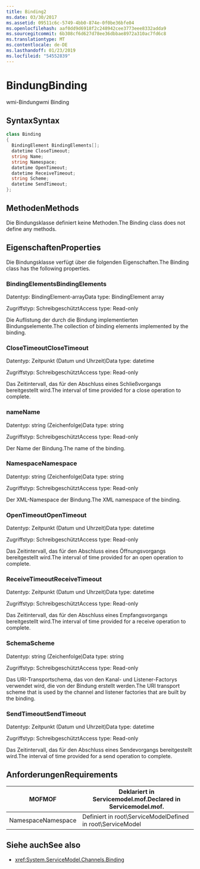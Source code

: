 ```yaml
---
title: Binding2
ms.date: 03/30/2017
ms.assetid: 09511c6c-5749-4bb0-874e-0f0be36bfe04
ms.openlocfilehash: aaf0dd9d6918f2c248942cee3773eee8332adda9
ms.sourcegitcommit: 6b308cf6d627d78ee36dbbae8972a310ac7fd6c8
ms.translationtype: MT
ms.contentlocale: de-DE
ms.lasthandoff: 01/23/2019
ms.locfileid: "54552839"
---
```

# <a name="binding"></a><span data-ttu-id="0c369-102">Bindung</span><span class="sxs-lookup"><span data-stu-id="0c369-102">Binding</span></span>
<span data-ttu-id="0c369-103">wmi-Bindung</span><span class="sxs-lookup"><span data-stu-id="0c369-103">wmi Binding</span></span>  
  
## <a name="syntax"></a><span data-ttu-id="0c369-104">Syntax</span><span class="sxs-lookup"><span data-stu-id="0c369-104">Syntax</span></span>  
  
```csharp
class Binding  
{  
  BindingElement BindingElements[];  
  datetime CloseTimeout;  
  string Name;  
  string Namespace;  
  datetime OpenTimeout;  
  datetime ReceiveTimeout;  
  string Scheme;  
  datetime SendTimeout;  
};  
```  
  
## <a name="methods"></a><span data-ttu-id="0c369-105">Methoden</span><span class="sxs-lookup"><span data-stu-id="0c369-105">Methods</span></span>  
 <span data-ttu-id="0c369-106">Die Bindungsklasse definiert keine Methoden.</span><span class="sxs-lookup"><span data-stu-id="0c369-106">The Binding class does not define any methods.</span></span>  
  
## <a name="properties"></a><span data-ttu-id="0c369-107">Eigenschaften</span><span class="sxs-lookup"><span data-stu-id="0c369-107">Properties</span></span>  
 <span data-ttu-id="0c369-108">Die Bindungsklasse verfügt über die folgenden Eigenschaften.</span><span class="sxs-lookup"><span data-stu-id="0c369-108">The Binding class has the following properties.</span></span>  
  
### <a name="bindingelements"></a><span data-ttu-id="0c369-109">BindingElements</span><span class="sxs-lookup"><span data-stu-id="0c369-109">BindingElements</span></span>  
 <span data-ttu-id="0c369-110">Datentyp: BindingElement-array</span><span class="sxs-lookup"><span data-stu-id="0c369-110">Data type: BindingElement array</span></span>  
  
 <span data-ttu-id="0c369-111">Zugriffstyp: Schreibgeschützt</span><span class="sxs-lookup"><span data-stu-id="0c369-111">Access type: Read-only</span></span>  
  
 <span data-ttu-id="0c369-112">Die Auflistung der durch die Bindung implementierten Bindungselemente.</span><span class="sxs-lookup"><span data-stu-id="0c369-112">The collection of binding elements implemented by the binding.</span></span>  
  
### <a name="closetimeout"></a><span data-ttu-id="0c369-113">CloseTimeout</span><span class="sxs-lookup"><span data-stu-id="0c369-113">CloseTimeout</span></span>  
 <span data-ttu-id="0c369-114">Datentyp: Zeitpunkt (Datum und Uhrzeit)</span><span class="sxs-lookup"><span data-stu-id="0c369-114">Data type: datetime</span></span>  
  
 <span data-ttu-id="0c369-115">Zugriffstyp: Schreibgeschützt</span><span class="sxs-lookup"><span data-stu-id="0c369-115">Access type: Read-only</span></span>  
  
 <span data-ttu-id="0c369-116">Das Zeitintervall, das für den Abschluss eines Schließvorgangs bereitgestellt wird.</span><span class="sxs-lookup"><span data-stu-id="0c369-116">The interval of time provided for a close operation to complete.</span></span>  
  
### <a name="name"></a><span data-ttu-id="0c369-117">name</span><span class="sxs-lookup"><span data-stu-id="0c369-117">Name</span></span>  
 <span data-ttu-id="0c369-118">Datentyp: string (Zeichenfolge)</span><span class="sxs-lookup"><span data-stu-id="0c369-118">Data type: string</span></span>  
  
 <span data-ttu-id="0c369-119">Zugriffstyp: Schreibgeschützt</span><span class="sxs-lookup"><span data-stu-id="0c369-119">Access type: Read-only</span></span>  
  
 <span data-ttu-id="0c369-120">Der Name der Bindung.</span><span class="sxs-lookup"><span data-stu-id="0c369-120">The name of the binding.</span></span>  
  
### <a name="namespace"></a><span data-ttu-id="0c369-121">Namespace</span><span class="sxs-lookup"><span data-stu-id="0c369-121">Namespace</span></span>  
 <span data-ttu-id="0c369-122">Datentyp: string (Zeichenfolge)</span><span class="sxs-lookup"><span data-stu-id="0c369-122">Data type: string</span></span>  
  
 <span data-ttu-id="0c369-123">Zugriffstyp: Schreibgeschützt</span><span class="sxs-lookup"><span data-stu-id="0c369-123">Access type: Read-only</span></span>  
  
 <span data-ttu-id="0c369-124">Der XML-Namespace der Bindung.</span><span class="sxs-lookup"><span data-stu-id="0c369-124">The XML namespace of the binding.</span></span>  
  
### <a name="opentimeout"></a><span data-ttu-id="0c369-125">OpenTimeout</span><span class="sxs-lookup"><span data-stu-id="0c369-125">OpenTimeout</span></span>  
 <span data-ttu-id="0c369-126">Datentyp: Zeitpunkt (Datum und Uhrzeit)</span><span class="sxs-lookup"><span data-stu-id="0c369-126">Data type: datetime</span></span>  
  
 <span data-ttu-id="0c369-127">Zugriffstyp: Schreibgeschützt</span><span class="sxs-lookup"><span data-stu-id="0c369-127">Access type: Read-only</span></span>  
  
 <span data-ttu-id="0c369-128">Das Zeitintervall, das für den Abschluss eines Öffnungsvorgangs bereitgestellt wird.</span><span class="sxs-lookup"><span data-stu-id="0c369-128">The interval of time provided for an open operation to complete.</span></span>  
  
### <a name="receivetimeout"></a><span data-ttu-id="0c369-129">ReceiveTimeout</span><span class="sxs-lookup"><span data-stu-id="0c369-129">ReceiveTimeout</span></span>  
 <span data-ttu-id="0c369-130">Datentyp: Zeitpunkt (Datum und Uhrzeit)</span><span class="sxs-lookup"><span data-stu-id="0c369-130">Data type: datetime</span></span>  
  
 <span data-ttu-id="0c369-131">Zugriffstyp: Schreibgeschützt</span><span class="sxs-lookup"><span data-stu-id="0c369-131">Access type: Read-only</span></span>  
  
 <span data-ttu-id="0c369-132">Das Zeitintervall, das für den Abschluss eines Empfangsvorgangs bereitgestellt wird.</span><span class="sxs-lookup"><span data-stu-id="0c369-132">The interval of time provided for a receive operation to complete.</span></span>  
  
### <a name="scheme"></a><span data-ttu-id="0c369-133">Schema</span><span class="sxs-lookup"><span data-stu-id="0c369-133">Scheme</span></span>  
 <span data-ttu-id="0c369-134">Datentyp: string (Zeichenfolge)</span><span class="sxs-lookup"><span data-stu-id="0c369-134">Data type: string</span></span>  
  
 <span data-ttu-id="0c369-135">Zugriffstyp: Schreibgeschützt</span><span class="sxs-lookup"><span data-stu-id="0c369-135">Access type: Read-only</span></span>  
  
 <span data-ttu-id="0c369-136">Das URI-Transportschema, das von den Kanal- und Listener-Factorys verwendet wird, die von der Bindung erstellt werden.</span><span class="sxs-lookup"><span data-stu-id="0c369-136">The URI transport scheme that is used by the channel and listener factories that are built by the binding.</span></span>  
  
### <a name="sendtimeout"></a><span data-ttu-id="0c369-137">SendTimeout</span><span class="sxs-lookup"><span data-stu-id="0c369-137">SendTimeout</span></span>  
 <span data-ttu-id="0c369-138">Datentyp: Zeitpunkt (Datum und Uhrzeit)</span><span class="sxs-lookup"><span data-stu-id="0c369-138">Data type: datetime</span></span>  
  
 <span data-ttu-id="0c369-139">Zugriffstyp: Schreibgeschützt</span><span class="sxs-lookup"><span data-stu-id="0c369-139">Access type: Read-only</span></span>  
  
 <span data-ttu-id="0c369-140">Das Zeitintervall, das für den Abschluss eines Sendevorgangs bereitgestellt wird.</span><span class="sxs-lookup"><span data-stu-id="0c369-140">The interval of time provided for a send operation to complete.</span></span>  
  
## <a name="requirements"></a><span data-ttu-id="0c369-141">Anforderungen</span><span class="sxs-lookup"><span data-stu-id="0c369-141">Requirements</span></span>  
  
|<span data-ttu-id="0c369-142">MOF</span><span class="sxs-lookup"><span data-stu-id="0c369-142">MOF</span></span>|<span data-ttu-id="0c369-143">Deklariert in Servicemodel.mof.</span><span class="sxs-lookup"><span data-stu-id="0c369-143">Declared in Servicemodel.mof.</span></span>|  
|---------|-----------------------------------|  
|<span data-ttu-id="0c369-144">Namespace</span><span class="sxs-lookup"><span data-stu-id="0c369-144">Namespace</span></span>|<span data-ttu-id="0c369-145">Definiert in root\ServiceModel</span><span class="sxs-lookup"><span data-stu-id="0c369-145">Defined in root\ServiceModel</span></span>|  
  
## <a name="see-also"></a><span data-ttu-id="0c369-146">Siehe auch</span><span class="sxs-lookup"><span data-stu-id="0c369-146">See also</span></span>
- <xref:System.ServiceModel.Channels.Binding>
